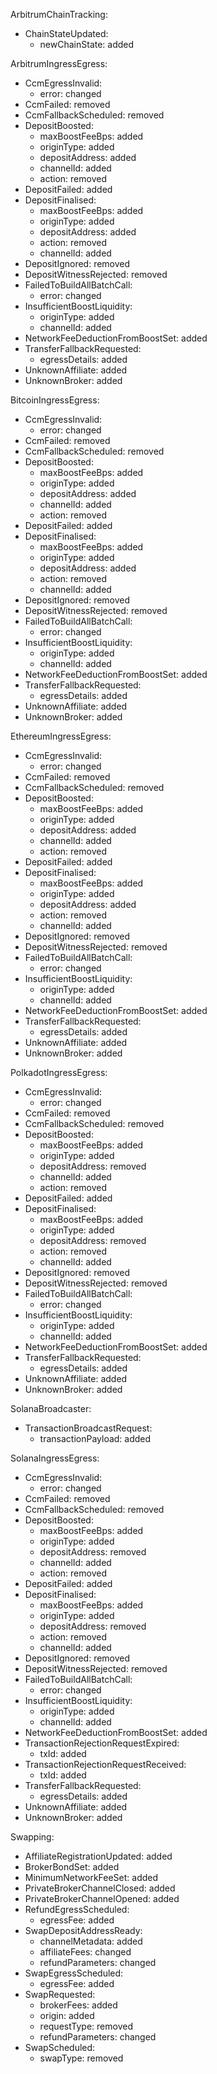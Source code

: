 ArbitrumChainTracking:
  - ChainStateUpdated:
    - newChainState: added

ArbitrumIngressEgress:
  - CcmEgressInvalid:
    - error: changed
  - CcmFailed: removed
  - CcmFallbackScheduled: removed
  - DepositBoosted:
    - maxBoostFeeBps: added
    - originType: added
    - depositAddress: added
    - channelId: added
    - action: removed
  - DepositFailed: added
  - DepositFinalised:
    - maxBoostFeeBps: added
    - originType: added
    - depositAddress: added
    - action: removed
    - channelId: added
  - DepositIgnored: removed
  - DepositWitnessRejected: removed
  - FailedToBuildAllBatchCall:
    - error: changed
  - InsufficientBoostLiquidity:
    - originType: added
    - channelId: added
  - NetworkFeeDeductionFromBoostSet: added
  - TransferFallbackRequested:
    - egressDetails: added
  - UnknownAffiliate: added
  - UnknownBroker: added

BitcoinIngressEgress:
  - CcmEgressInvalid:
    - error: changed
  - CcmFailed: removed
  - CcmFallbackScheduled: removed
  - DepositBoosted:
    - maxBoostFeeBps: added
    - originType: added
    - depositAddress: added
    - channelId: added
    - action: removed
  - DepositFailed: added
  - DepositFinalised:
    - maxBoostFeeBps: added
    - originType: added
    - depositAddress: added
    - action: removed
    - channelId: added
  - DepositIgnored: removed
  - DepositWitnessRejected: removed
  - FailedToBuildAllBatchCall:
    - error: changed
  - InsufficientBoostLiquidity:
    - originType: added
    - channelId: added
  - NetworkFeeDeductionFromBoostSet: added
  - TransferFallbackRequested:
    - egressDetails: added
  - UnknownAffiliate: added
  - UnknownBroker: added

EthereumIngressEgress:
  - CcmEgressInvalid:
    - error: changed
  - CcmFailed: removed
  - CcmFallbackScheduled: removed
  - DepositBoosted:
    - maxBoostFeeBps: added
    - originType: added
    - depositAddress: added
    - channelId: added
    - action: removed
  - DepositFailed: added
  - DepositFinalised:
    - maxBoostFeeBps: added
    - originType: added
    - depositAddress: added
    - action: removed
    - channelId: added
  - DepositIgnored: removed
  - DepositWitnessRejected: removed
  - FailedToBuildAllBatchCall:
    - error: changed
  - InsufficientBoostLiquidity:
    - originType: added
    - channelId: added
  - NetworkFeeDeductionFromBoostSet: added
  - TransferFallbackRequested:
    - egressDetails: added
  - UnknownAffiliate: added
  - UnknownBroker: added

PolkadotIngressEgress:
  - CcmEgressInvalid:
    - error: changed
  - CcmFailed: removed
  - CcmFallbackScheduled: removed
  - DepositBoosted:
    - maxBoostFeeBps: added
    - originType: added
    - depositAddress: removed
    - channelId: added
    - action: removed
  - DepositFailed: added
  - DepositFinalised:
    - maxBoostFeeBps: added
    - originType: added
    - depositAddress: removed
    - action: removed
    - channelId: added
  - DepositIgnored: removed
  - DepositWitnessRejected: removed
  - FailedToBuildAllBatchCall:
    - error: changed
  - InsufficientBoostLiquidity:
    - originType: added
    - channelId: added
  - NetworkFeeDeductionFromBoostSet: added
  - TransferFallbackRequested:
    - egressDetails: added
  - UnknownAffiliate: added
  - UnknownBroker: added

SolanaBroadcaster:
  - TransactionBroadcastRequest:
    - transactionPayload: added

SolanaIngressEgress:
  - CcmEgressInvalid:
    - error: changed
  - CcmFailed: removed
  - CcmFallbackScheduled: removed
  - DepositBoosted:
    - maxBoostFeeBps: added
    - originType: added
    - depositAddress: removed
    - channelId: added
    - action: removed
  - DepositFailed: added
  - DepositFinalised:
    - maxBoostFeeBps: added
    - originType: added
    - depositAddress: removed
    - action: removed
    - channelId: added
  - DepositIgnored: removed
  - DepositWitnessRejected: removed
  - FailedToBuildAllBatchCall:
    - error: changed
  - InsufficientBoostLiquidity:
    - originType: added
    - channelId: added
  - NetworkFeeDeductionFromBoostSet: added
  - TransactionRejectionRequestExpired:
    - txId: added
  - TransactionRejectionRequestReceived:
    - txId: added
  - TransferFallbackRequested:
    - egressDetails: added
  - UnknownAffiliate: added
  - UnknownBroker: added

Swapping:
  - AffiliateRegistrationUpdated: added
  - BrokerBondSet: added
  - MinimumNetworkFeeSet: added
  - PrivateBrokerChannelClosed: added
  - PrivateBrokerChannelOpened: added
  - RefundEgressScheduled:
    - egressFee: added
  - SwapDepositAddressReady:
    - channelMetadata: added
    - affiliateFees: changed
    - refundParameters: changed
  - SwapEgressScheduled:
    - egressFee: added
  - SwapRequested:
    - brokerFees: added
    - origin: added
    - requestType: removed
    - refundParameters: changed
  - SwapScheduled:
    - swapType: removed
